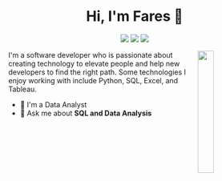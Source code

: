 
<h1 align="center">Hi, I'm Fares 👋</h1>
<p align="center">
    <a href="https://www.linkedin.com/in/fareshassan087"><img src="https://img.shields.io/badge/linkedin-%230177B5?style=flat&logo=linkedin&logoColor=white"/></a>
    <a href=""><img src="https://img.shields.io/badge/youtube-%23FF0000?style=flat&logo=youtube&logoColor=white"/></a>
    <a href="https://medium.com/@fareshassan087"><img src="https://img.shields.io/badge/Medium-%9CF?style=flat&logo=Medium&logoColor=black"/></a>
  </p>
  
  <img src="https://github.com/mohamedabusrea/mohamedabusrea/blob/master/profile-img.png" align="right" width="25%"/>

I'm a software developer who is passionate about creating technology to elevate people and help new developers to find the right path. Some technologies I enjoy working with include Python, SQL, Excel, and Tableau.

- 🔭 I'm a Data Analyst 
- 💬 Ask me about **SQL and Data Analysis**

